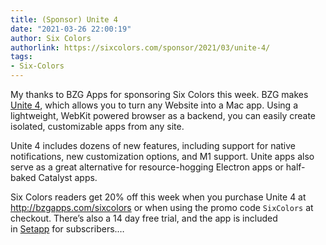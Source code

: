 ```yaml
---
title: (Sponsor) Unite 4
date: "2021-03-26 22:00:19"
author: Six Colors
authorlink: https://sixcolors.com/sponsor/2021/03/unite-4/
tags:
- Six-Colors
---
```

<p>My thanks to BZG Apps for sponsoring Six Colors this week. BZG makes <a href="http://bzgapps.com/sixcolors">Unite 4</a>, which allows you to turn any Website into a Mac app. Using a lightweight, WebKit powered browser as a backend, you can easily create isolated, customizable apps from any site.</p>
<p>Unite 4 includes dozens of new features, including support for native notifications, new customization options, and M1 support. Unite apps also serve as a great alternative for resource-hogging Electron apps or half-baked Catalyst apps.</p>
<p>Six Colors readers get 20% off this week when you purchase Unite 4 at <a href="http://bzgapps.com/sixcolors">http://bzgapps.com/sixcolors</a> or when using the promo code <code>SixColors</code> at checkout. There’s also a 14 day free trial, and the app is included in <a href="https://setapp.com/apps/unite?utm_campaign=unite_main_banner&#38;utm_content=banner&#38;utm_medium=vendor_program&#38;utm_source=unite">Setapp</a> for subscribers.&#8230;</p>